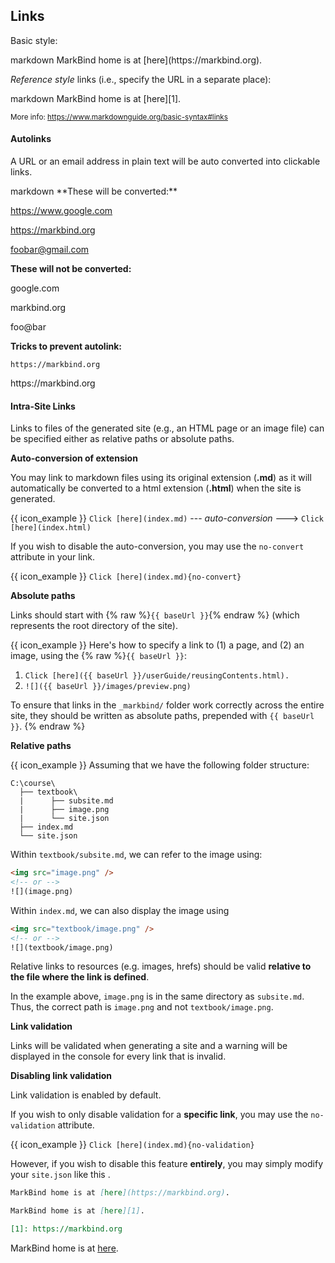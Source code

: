 ## Links

Basic style:

<div id="main-example">
<include src="codeAndOutput.md" boilerplate >
<variable name="highlightStyle">markdown</variable>
<variable name="code">
MarkBind home is at [here](https://markbind.org).
</variable>
</include>
</div>

_Reference style_ links (i.e., specify the URL in a separate place):

<include src="codeAndOutput.md" boilerplate >
<variable name="highlightStyle">markdown</variable>
<variable name="code">
MarkBind home is at [here][1].

[1]: https://markbind.org
</variable>
</include>

<small>More info: https://www.markdownguide.org/basic-syntax#links</small>

#### Autolinks
A <tooltip content="with `http(s)://` head">URL</tooltip> or an email address in plain text will be auto converted into clickable links.

<include src="codeAndOutput.md" boilerplate >
<variable name="highlightStyle">markdown</variable>
<variable name="code">
**These will be converted:**

https://www.google.com

https://markbind.org

foobar@gmail.com

**These will not be converted:**

google.com

markbind.org

foo@bar

**Tricks to prevent autolink:**

`https://markbind.org`

https://<span></span>markbind.org

</variable>
</include>

#### Intra-Site Links

<div id="intraSiteLinks">

Links to files of the generated site (e.g., an HTML page or an image file) can be specified either as relative paths or absolute paths.

****Auto-conversion of extension****

<div class="indented">

You may link to markdown files using its original extension (**.md**) as it will automatically be converted to a html extension (**.html**) when the site is generated. 

{{ icon_example }}
`Click [here](index.md)` --- *auto-conversion* ---> `Click [here](index.html)`

<box type="warning">

If you wish to disable the auto-conversion, you may use the `no-convert` attribute in your link. 

{{ icon_example }}
`Click [here](index.md){no-convert}`

</box>

</div>


****Absolute paths****
<div class="indented">

Links should start with {% raw %}`{{ baseUrl }}`{% endraw %} (which represents the root directory of the site).

{{ icon_example }} Here's how to specify a link to (1) a page, and (2) an image, using the {% raw %}`{{ baseUrl }}`:

1. `Click [here]({{ baseUrl }}/userGuide/reusingContents.html).`
2. `![]({{ baseUrl }}/images/preview.png)`

<box type="important">

To ensure that links in the <code>_markbind/</code> folder work correctly across the entire site, they should be written as absolute paths, prepended with `{{ baseUrl }}`. 
</box>
{% endraw %}
</div>

****Relative paths****

<div class="indented">

{{ icon_example }} Assuming that we have the following folder structure:
```
C:\course\
  ├── textbook\
  |      ├── subsite.md
  |      ├── image.png
  |      └── site.json
  ├── index.md
  └── site.json
```

Within `textbook/subsite.md`, we can refer to the image using:
```html
<img src="image.png" />
<!-- or -->
![](image.png)
```
Within `index.md`, we can also display the image using
```html
<img src="textbook/image.png" />
<!-- or -->
![](textbook/image.png)
```

<box type="warning">

  Relative links to resources (e.g. images, hrefs) should be valid **relative to the file where the link is defined**.

  In the example above, `image.png` is in the same directory as `subsite.md`. Thus, the correct path is `image.png` and not `textbook/image.png`.
</box>

</div>

****Link validation****

<div class="indented">

Links will be validated when generating a site and a warning will be displayed in the console for every link that is invalid. 


<box type="warning">

**Disabling link validation**

Link validation is enabled by default. 

If you wish to only disable validation for a **specific link**, you may use the `no-validation` attribute.

{{ icon_example }}
`Click [here](index.md){no-validation}`

However, if you wish to disable this feature **entirely**, you may simply modify your `site.json` like <trigger for="pop:global-intralink-disable" placement="bottom" trigger="click"> this </trigger>. 

<modal header="Disabling global intra-site link validation in `site.json`" id="pop:global-intralink-disable" backdrop> 
  <include src="{{ baseUrl }}/userGuide/siteJsonFile.md#disable-global-intrasite-link-validation"/>
</modal>	

</box>

</div>
</div>

<span id="short" class="d-none">

```markdown
MarkBind home is at [here](https://markbind.org).

MarkBind home is at [here][1].

[1]: https://markbind.org
```
</span>

<span id="examples" class="d-none">

MarkBind home is at [here](https://markbind.org).
</span>
